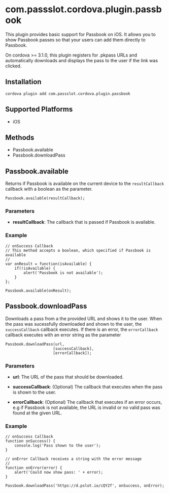 # com.passslot.cordova.plugin.passbook

This plugin provides basic support for Passbook on iOS. 
It allows you to show Passbook passes so that your users can add them directly to Passbook.

On cordova >= 3.1.0, this plugin registers for .pkpass URLs and automatically downloads and displays the pass to the user if the link was clicked.

## Installation

    cordova plugin add com.passslot.cordova.plugin.passbook

## Supported Platforms

- iOS

## Methods

- Passbook.available
- Passbook.downloadPass


## Passbook.available

Returns if Passbook is available on the current device to the `resultCallback` callback with a boolean as the parameter.

    Passbook.available(resultCallback);

### Parameters

- __resultCallback__: The callback that is passed if Passbook is available.


### Example

    // onSuccess Callback
    // This method accepts a boolean, which specified if Passbook is available
    //
    var onResult = function(isAvailable) {
    	if(!isAvailable) {
    		alert('Passbook is not available');
    	}
    };

   	Passbook.available(onResult);

## Passbook.downloadPass

Downloads a pass from a the provided URL and shows it to the user.
When the pass was sucessfully downloaded and shown to the user, the `successCallback` callback executes. If there is an error, the `errorCallback` callback executes with an error string as the parameter

    Passbook.downloadPass(url,
                         [successCallback],
                         [errorCallback]);

### Parameters

- __url__: The URL of the pass that should be downloaded.

- __successCallback__: (Optional) The callback that executes when the pass is shown to the user.

- __errorCallback__: (Optional) The callback that executes if an error occurs, e.g if Passbook is not available, the URL is invalid or no valid pass was found at the given URL.


### Example

    // onSuccess Callback
    function onSuccess() {
        console.log('Pass shown to the user');
    }

    // onError Callback receives a string with the error message
    //
    function onError(error) {
    	alert('Could now show pass: ' + error);
    }

    Passbook.downloadPass('https://d.pslot.io/cQY2f', onSuccess, onError);


